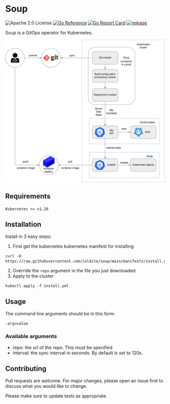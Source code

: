 # Soup

![Apache 2.0 License](https://img.shields.io/hexpm/l/plug.svg)
[![Go Reference](https://pkg.go.dev/badge/github.com/caldito/soup.svg)](https://pkg.go.dev/github.com/caldito/soup)
[![Go Report Card](https://goreportcard.com/badge/github.com/caldito/soup)](https://goreportcard.com/report/github.com/caldito/soup)
[![release](https://img.shields.io/github/release/caldito/soup/all.svg)](https://github.com/caldito/soup/releases)

Soup is a GitOps operator for Kubernetes.

<img src="docs/system-overview.png" alt="drawing" width="600"/>

## Requirements

`Kubernetes >= v1.20`

## Installation

Install in 3 easy steps:

1. First get the kubernetes kubernetes manifest for installing
```
curl -O https://raw.githubusercontent.com/caldito/soup/main/manifests/install.yml
```
2. Override the `repo` argument in the file you just downloaded
3. Apply to the cluster
```
kubectl apply -f install.yml
```

## Usage


The command line arguments should be in this form:
```
-arg=value
```

### Available arguments
* repo: the url of the repo. This must be specified
* interval: the sync interval in seconds. By default is set to 120s.

## Contributing
Pull requests are welcome. For major changes, please open an issue first to discuss what you would like to change.

Please make sure to update tests as appropriate.
